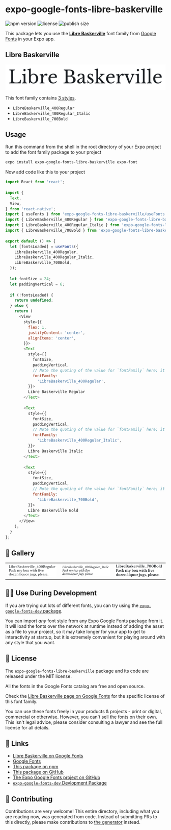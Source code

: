# expo-google-fonts-libre-baskerville

![npm version](https://flat.badgen.net/npm/v/expo-google-fonts-libre-baskerville)
![license](https://flat.badgen.net/github/license/expo/google-fonts)
![publish size](https://flat.badgen.net/packagephobia/install/expo-google-fonts-libre-baskerville)

This package lets you use the [**Libre Baskerville**](https://fonts.google.com/specimen/Libre+Baskerville) font family from [Google Fonts](https://fonts.google.com/) in your Expo app.

## Libre Baskerville

![Libre Baskerville](./font-family.png)

This font family contains [3 styles](#-gallery).

- `LibreBaskerville_400Regular`
- `LibreBaskerville_400Regular_Italic`
- `LibreBaskerville_700Bold`

## Usage

Run this command from the shell in the root directory of your Expo project to add the font family package to your project
```sh
expo install expo-google-fonts-libre-baskerville expo-font
```

Now add code like this to your project
```js
import React from 'react';

import {
  Text,
  View,
} from 'react-native';
import { useFonts } from 'expo-google-fonts-libre-baskerville/useFonts';
import { LibreBaskerville_400Regular } from 'expo-google-fonts-libre-baskerville/400Regular';
import { LibreBaskerville_400Regular_Italic } from 'expo-google-fonts-libre-baskerville/400Regular_Italic';
import { LibreBaskerville_700Bold } from 'expo-google-fonts-libre-baskerville/700Bold';

export default () => {
  let [fontsLoaded] = useFonts({
    LibreBaskerville_400Regular,
    LibreBaskerville_400Regular_Italic,
    LibreBaskerville_700Bold,
  });

  let fontSize = 24;
  let paddingVertical = 6;

  if (!fontsLoaded) {
    return undefined;
  } else {
    return (
      <View
        style={{
          flex: 1,
          justifyContent: 'center',
          alignItems: 'center',
        }}>
        <Text
          style={{
            fontSize,
            paddingVertical,
            // Note the quoting of the value for `fontFamily` here; it expects a string!
            fontFamily:
              'LibreBaskerville_400Regular',
          }}>
          Libre Baskerville Regular
        </Text>

        <Text
          style={{
            fontSize,
            paddingVertical,
            // Note the quoting of the value for `fontFamily` here; it expects a string!
            fontFamily:
              'LibreBaskerville_400Regular_Italic',
          }}>
          Libre Baskerville Italic
        </Text>

        <Text
          style={{
            fontSize,
            paddingVertical,
            // Note the quoting of the value for `fontFamily` here; it expects a string!
            fontFamily:
              'LibreBaskerville_700Bold',
          }}>
          Libre Baskerville Bold
        </Text>
      </View>
    );
  }
};

```

## 🔡 Gallery


||||
|-|-|-|
|![LibreBaskerville_400Regular](.//400Regular/LibreBaskerville_400Regular.ttf.png)|![LibreBaskerville_400Regular_Italic](.//400Regular_Italic/LibreBaskerville_400Regular_Italic.ttf.png)|![LibreBaskerville_700Bold](.//700Bold/LibreBaskerville_700Bold.ttf.png)||


## 👩‍💻 Use During Development

If you are trying out lots of different fonts, you can try using the [`expo-google-fonts-dev` package](https://github.com/freeboub/google-fonts/tree/master/font-packages/dev#readme).

You can import *any* font style from any Expo Google Fonts package from it. It will load the fonts
over the network at runtime instead of adding the asset as a file to your project, so it may take longer
for your app to get to interactivity at startup, but it is extremely convenient
for playing around with any style that you want.

## 📖 License

The `expo-google-fonts-libre-baskerville` package and its code are released under the MIT license.

All the fonts in the Google Fonts catalog are free and open source.

Check the [Libre Baskerville page on Google Fonts](https://fonts.google.com/specimen/Libre+Baskerville) for the specific license of this font family.

You can use these fonts freely in your products & projects - print or digital, commercial or otherwise. However, you can't sell the fonts on their own. This isn't legal advice, please consider consulting a lawyer and see the full license for all details.

## 🔗 Links

- [Libre Baskerville on Google Fonts](https://fonts.google.com/specimen/Libre+Baskerville)
- [Google Fonts](https://fonts.google.com/)
- [This package on npm](https://www.npmjs.com/package/expo-google-fonts-libre-baskerville)
- [This package on GitHub](https://github.com/freeboub/google-fonts/tree/master/font-packages/libre-baskerville)
- [The Expo Google Fonts project on GitHub](https://github.com/freeboub/google-fonts)
- [`expo-google-fonts-dev` Devlopment Package](https://github.com/freeboub/google-fonts/tree/master/font-packages/dev)

## 🤝 Contributing

Contributions are very welcome! This entire directory, including what you are reading now, was generated from code. Instead of submitting PRs to this directly, please make contributions to [the generator](https://github.com/freeboub/google-fonts/tree/master/packages/generator) instead.
